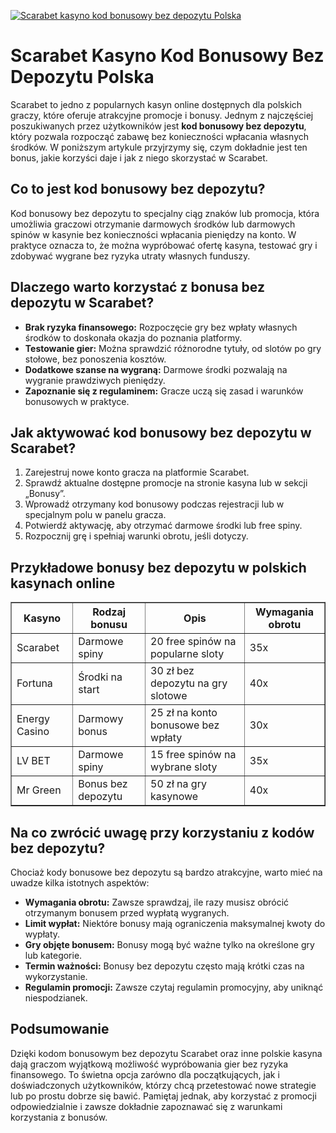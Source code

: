 [![Scarabet kasyno kod bonusowy bez depozytu Polska](https://123-caf.pages.dev/gitsignup.png)](https://vrmoo.ru/Bt82HjjY)

<h1>Scarabet Kasyno Kod Bonusowy Bez Depozytu Polska</h1> <p>Scarabet to jedno z popularnych kasyn online dostępnych dla polskich graczy, które oferuje atrakcyjne promocje i bonusy. Jednym z najczęściej poszukiwanych przez użytkowników jest <strong>kod bonusowy bez depozytu</strong>, który pozwala rozpocząć zabawę bez konieczności wpłacania własnych środków. W poniższym artykule przyjrzymy się, czym dokładnie jest ten bonus, jakie korzyści daje i jak z niego skorzystać w Scarabet.</p>  <h2>Co to jest kod bonusowy bez depozytu?</h2> <p>Kod bonusowy bez depozytu to specjalny ciąg znaków lub promocja, która umożliwia graczowi otrzymanie darmowych środków lub darmowych spinów w kasynie bez konieczności wpłacania pieniędzy na konto. W praktyce oznacza to, że można wypróbować ofertę kasyna, testować gry i zdobywać wygrane bez ryzyka utraty własnych funduszy.</p>  <h2>Dlaczego warto korzystać z bonusa bez depozytu w Scarabet?</h2> <ul>   <li><strong>Brak ryzyka finansowego:</strong> Rozpoczęcie gry bez wpłaty własnych środków to doskonała okazja do poznania platformy.</li>   <li><strong>Testowanie gier:</strong> Można sprawdzić różnorodne tytuły, od slotów po gry stołowe, bez ponoszenia kosztów.</li>   <li><strong>Dodatkowe szanse na wygraną:</strong> Darmowe środki pozwalają na wygranie prawdziwych pieniędzy.</li>   <li><strong>Zapoznanie się z regulaminem:</strong> Gracze uczą się zasad i warunków bonusowych w praktyce.</li> </ul>  <h2>Jak aktywować kod bonusowy bez depozytu w Scarabet?</h2> <ol>   <li>Zarejestruj nowe konto gracza na platformie Scarabet.</li>   <li>Sprawdź aktualne dostępne promocje na stronie kasyna lub w sekcji „Bonusy”.</li>   <li>Wprowadź otrzymany kod bonusowy podczas rejestracji lub w specjalnym polu w panelu gracza.</li>   <li>Potwierdź aktywację, aby otrzymać darmowe środki lub free spiny.</li>   <li>Rozpocznij grę i spełniaj warunki obrotu, jeśli dotyczy.</li> </ol>  <h2>Przykładowe bonusy bez depozytu w polskich kasynach online</h2> <table border="1" cellpadding="8" cellspacing="0">   <thead>     <tr>       <th>Kasyno</th>       <th>Rodzaj bonusu</th>       <th>Opis</th>       <th>Wymagania obrotu</th>     </tr>   </thead>   <tbody>     <tr>       <td>Scarabet</td>       <td>Darmowe spiny</td>       <td>20 free spinów na popularne sloty</td>       <td>35x</td>     </tr>     <tr>       <td>Fortuna</td>       <td>Środki na start</td>       <td>30 zł bez depozytu na gry slotowe</td>       <td>40x</td>     </tr>     <tr>       <td>Energy Casino</td>       <td>Darmowy bonus</td>       <td>25 zł na konto bonusowe bez wpłaty</td>       <td>30x</td>     </tr>     <tr>       <td>LV BET</td>       <td>Darmowe spiny</td>       <td>15 free spinów na wybrane sloty</td>       <td>35x</td>     </tr>     <tr>       <td>Mr Green</td>       <td>Bonus bez depozytu</td>       <td>50 zł na gry kasynowe</td>       <td>40x</td>     </tr>   </tbody> </table>  <h2>Na co zwrócić uwagę przy korzystaniu z kodów bez depozytu?</h2> <p>Chociaż kody bonusowe bez depozytu są bardzo atrakcyjne, warto mieć na uwadze kilka istotnych aspektów:</p> <ul>   <li><strong>Wymagania obrotu:</strong> Zawsze sprawdzaj, ile razy musisz obrócić otrzymanym bonusem przed wypłatą wygranych.</li>   <li><strong>Limit wypłat:</strong> Niektóre bonusy mają ograniczenia maksymalnej kwoty do wypłaty.</li>   <li><strong>Gry objęte bonusem:</strong> Bonusy mogą być ważne tylko na określone gry lub kategorie.</li>   <li><strong>Termin ważności:</strong> Bonusy bez depozytu często mają krótki czas na wykorzystanie.</li>   <li><strong>Regulamin promocji:</strong> Zawsze czytaj regulamin promocyjny, aby uniknąć niespodzianek.</li> </ul>  <h2>Podsumowanie</h2> <p>Dzięki kodom bonusowym bez depozytu Scarabet oraz inne polskie kasyna dają graczom wyjątkową możliwość wypróbowania gier bez ryzyka finansowego. To świetna opcja zarówno dla początkujących, jak i doświadczonych użytkowników, którzy chcą przetestować nowe strategie lub po prostu dobrze się bawić. Pamiętaj jednak, aby korzystać z promocji odpowiedzialnie i zawsze dokładnie zapoznawać się z warunkami korzystania z bonusów.</p>